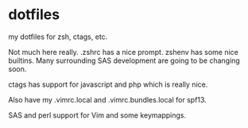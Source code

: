 dotfiles
========

my dotfiles for zsh, ctags, etc.

Not much here really. .zshrc has a nice prompt.
zshenv has some nice builtins. Many surrounding SAS development are going to be
changing soon.

ctags has support for javascript and php which is really nice.

Also have my .vimrc.local and .vimrc.bundles.local for spf13.

SAS and perl support for Vim and some keymappings.
